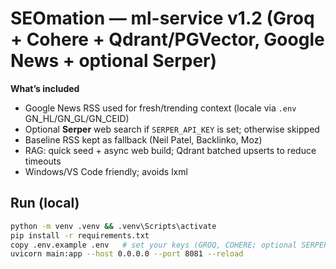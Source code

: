 # SEOmation — ml-service v1.2 (Groq + Cohere + Qdrant/PGVector, Google News + optional Serper)

**What’s included**
- Google News RSS used for fresh/trending context (locale via `.env` GN_HL/GN_GL/GN_CEID)
- Optional **Serper** web search if `SERPER_API_KEY` is set; otherwise skipped
- Baseline RSS kept as fallback (Neil Patel, Backlinko, Moz)
- RAG: quick seed + async web build; Qdrant batched upserts to reduce timeouts
- Windows/VS Code friendly; avoids lxml

## Run (local)
```bash
python -m venv .venv && .venv\Scripts\activate
pip install -r requirements.txt
copy .env.example .env   # set your keys (GROQ, COHERE; optional SERPER, QDRANT)
uvicorn main:app --host 0.0.0.0 --port 8081 --reload
